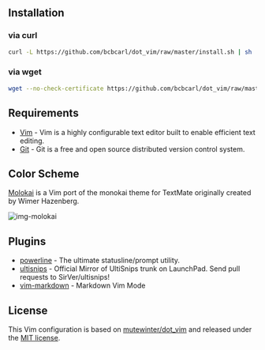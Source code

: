 ## Installation

### via curl

```bash
curl -L https://github.com/bcbcarl/dot_vim/raw/master/install.sh | sh
```

### via wget

```bash
wget --no-check-certificate https://github.com/bcbcarl/dot_vim/raw/master/install.sh -O - | sh
```

## Requirements

* [Vim](http://www.vim.org/) - Vim is a highly configurable text editor built to enable efficient text editing.
* [Git](http://git-scm.com/) - Git is a free and open source distributed version control system.

## Color Scheme

[Molokai](https://github.com/tomasr/molokai) is a Vim port of the monokai theme for TextMate originally created by Wimer Hazenberg.

![img-molokai](http://www.winterdom.com/weblog/content/binary/WindowsLiveWriter/MolokaiforVim_8602/molokai_original_small_3.png)

## Plugins

* [powerline](https://github.com/Lokaltog/powerline) - The ultimate statusline/prompt utility.
* [ultisnips](https://github.com/SirVer/ultisnips) - Official Mirror of UltiSnips trunk on LaunchPad. Send pull requests to SirVer/ultisnips!
* [vim-markdown](https://github.com/plasticboy/vim-markdown) - Markdown Vim Mode

## License

This Vim configuration is based on [mutewinter/dot_vim](https://github.com/mutewinter/dot_vim) and released under the [MIT license](LICENSE).
